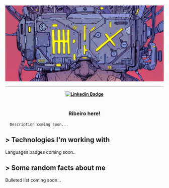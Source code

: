 <h4 align="center">
  <img src="img/cover.jpg" />
  <hr>

  [![Linkedin Badge](https://img.shields.io/badge/-Linkedin-blue?style=for-the-badge&logo=Linkedin&logoColor=white&link=https://github.com/lucasribeiro1024b)](https://www.linkedin.com/in/lucas-ribeiro-php-developer/)

</h4>

<h3 align="center">
  <br>
  Ribeiro here!
  <br>
</h3>

```
  Description coming soon...
```

## > Technologies I'm working with
  Languages badges coming soon..
## > Some random facts about me
  Bulleted list coming soon...